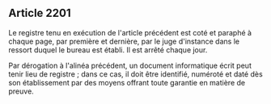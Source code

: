 Article 2201
----
Le registre tenu en exécution de l'article précédent est coté et paraphé à
chaque page, par première et dernière, par le juge d'instance dans le ressort
duquel le bureau est établi. Il est arrêté chaque jour.

Par dérogation à l'alinéa précédent, un document informatique écrit peut tenir
lieu de registre ; dans ce cas, il doit être identifié, numéroté et daté dès son
établissement par des moyens offrant toute garantie en matière de preuve.
